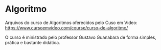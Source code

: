 # Algoritmo

Arquivos do curso de Algoritmos oferecidos pelo Cuso em Video:
https://www.cursoemvideo.com/course/curso-de-algoritmo/

O curso é ministrado pelo professor Gustavo Guanabara de forma simples, prática e bastante didática.